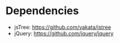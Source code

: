 # Dependencies

- jsTree: https://github.com/vakata/jstree
 - jQuery: https://github.com/jquery/jquery
